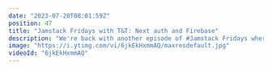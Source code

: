 ```yaml
---
date: "2023-07-20T08:01:59Z"
position: 47
title: "Jamstack Fridays with T&T: Next auth and Firebase"
description: "We're back with another episode of #Jamstack Fridays where Tony shows @timbenniks how he connected Google #Oauth login with Firebase in #Nextjs with the Next Auth plugin.\n\nhttps://github.com/tmamedbekov/nextjs-nextauth\n\nFollow us here:\nhttps://twitter.com/tmamedbekov\nhttps://twitter.com/timbenniks"
image: "https://i.ytimg.com/vi/6jkEkHxmmAQ/maxresdefault.jpg"
videoId: "6jkEkHxmmAQ"
---
```


